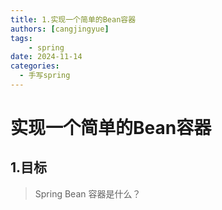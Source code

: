 ```yaml
---
title: 1.实现一个简单的Bean容器
authors: [cangjingyue]
tags: 
    - spring
date: 2024-11-14
categories:
  - 手写spring
---
```


# 实现一个简单的Bean容器

## 1.目标

> Spring Bean 容器是什么？
